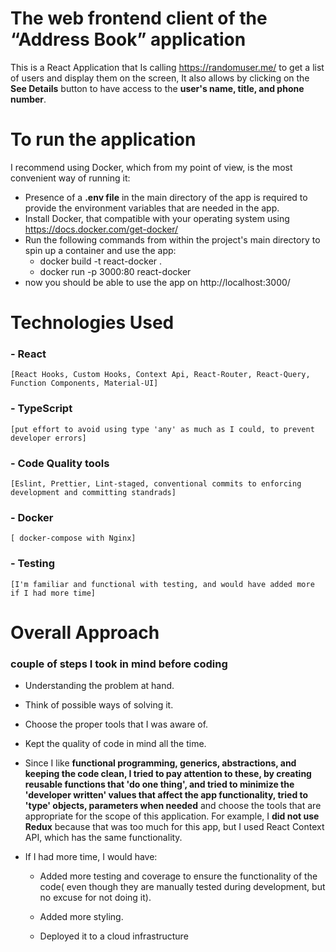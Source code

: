 # The web frontend client of the “Address Book” application

This is a React Application that Is calling https://randomuser.me/ to get a list of users and display them on the screen, It also allows by clicking on the **See Details** button to have access to the **user's name, title, and phone number**.

# To run the application

I recommend using Docker, which from my point of view, is the most convenient way of running it:

- Presence of a **.env file** in the main directory of the app is required to provide the environment variables that are needed in the app.
- Install Docker, that compatible with your operating system using https://docs.docker.com/get-docker/
- Run the following commands from within the project's main directory to spin up a container and use the app:
  - docker build -t react-docker .
  - docker run -p 3000:80 react-docker
- now you should be able to use the app on http://localhost:3000/

# Technologies Used

### - React

    [React Hooks, Custom Hooks, Context Api, React-Router, React-Query, Function Components, Material-UI]

### - TypeScript

    [put effort to avoid using type 'any' as much as I could, to prevent developer errors]

### - Code Quality tools

    [Eslint, Prettier, Lint-staged, conventional commits to enforcing development and committing standrads]

### - Docker

    [ docker-compose with Nginx]

### - Testing

    [I'm familiar and functional with testing, and would have added more if I had more time]

# Overall Approach

### couple of steps I took in mind before coding

- Understanding the problem at hand.

- Think of possible ways of solving it.

- Choose the proper tools that I was aware of.

- Kept the quality of code in mind all the time.

- Since I like **functional programming, generics, abstractions, and keeping the code clean, I tried to pay attention to these, by creating reusable functions that 'do one thing', and tried to minimize the 'developer written' values that affect the app functionality, tried to 'type' objects, parameters when needed** and choose the tools that are appropriate for the scope of this application.
  For example, I **did not use Redux** because that was too much for this app, but I used React Context API, which has the same functionality.

- If I had more time, I would have:

  - Added more testing and coverage to ensure the functionality of the code( even though they are manually tested during development, but no excuse for not doing it).

  - Added more styling.

  - Deployed it to a cloud infrastructure
